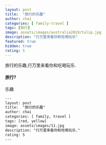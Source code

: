 ```yaml
---
layout: post
title:  "旅行的乐趣"
author: chai
categories: [ family-travel ]
tags: [旅行]
image: assets/images/australia2019/tulip.jpg
description: "行万里来看你和吃喝玩乐"
featured: true
hidden: true
rating: 5
---
```


旅行的乐趣,行万里来看你和吃喝玩乐.

#### 旅行?

乐趣

```html
---
layout: post
title:  "旅行的乐趣"
author: chai
categories: [ family, travel ]
tags: [red, yellow]
image: assets/images/11.jpg
description: "行万里来看你和吃喝玩乐."
rating: 5
---
```
